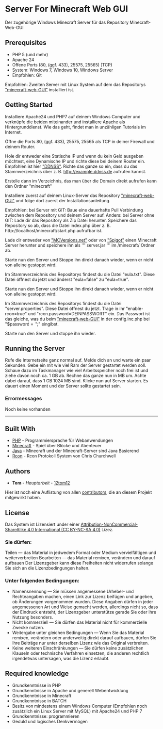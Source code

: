# Server For Minecraft Web GUI
Der zugehörige Windows Minecraft Server für das Repository Minecraft-Web-GUI

## Prerequisites

* PHP 5 (und mehr)
* Apache 24
* Offene Ports (80, (ggf. 433), 25575, 25565) (TCP)
* System: Windows 7, Windows 10, Windows Server
* Empfohlen: Git

Empfohlen: Zweiten Server mit Linux System auf dem das Repositorys ["minecraft-web-GUI"](https://github.com/12tom12/minecraft-web-GUI) installiert ist.

## Getting Started

Installiere Apache24 und PHP7 auf deinem Windows Computer und verknüpfe die beiden miteinander und installiere Apache als Hintergrunddienst. Wie das geht, findet man in unzähligen Tutorials im Internet.

Öffne die Ports 80, (ggf. 433), 25575, 25565 als TCP in deiner Firewall und deinem Router.

Hole dir entweder eine Statische IP und wenn du kein Geld ausgeben möchtest, eine Dynamische IP und richte diese bei deinem Router ein. Empfohlen ist hier ["DDNSS"](https://ddnss.de/).
Richte das ganze so ein, dass du das Stammverzeichnis über z. B. http://example.ddnss.de aufrufen kannst.

Erstelle dann im Verzeichnis, das man über die Domain direkt aufrufen kann den Ordner "minecraft"

Installiere zuerst auf deinem Linux-Server das Repository ["minecraft-web-GUI"](https://github.com/12tom12/minecraft-web-GUI) und folge  dort zuerst der Installationsanleitung.

Empfohlen: bei Server mit GIT: Baue eine dauerhafte Pull Verbindung zwischen dem Repository und deinem Server auf.
Anders: bei Server ohne GIT: Lade dir das Repository als Zip Datei herunter.
Speichere das Repository so ab, dass die Datei index.php über z. B. http://localhost/minecraft/start.php aufrufbar ist.

Lade dir entweder von ["MCVersions.net"](https://mcversions.net/) oder von ["Spigot"](https://getbukkit.org/download/spigot) einen Minecraft Server herunter und speichere ihn als ''' server.jar ''' im /minecraft/ Ordner ab.

Starte nun den Server und Stoppe ihn direkt danach wieder, wenn er nicht von alleine gestoppt wird.

Im Stammverzeichnis des Repositorys findest du die Datei "eula.txt". Diese Datei öffnest du jetzt und änderst "eula=false" zu "eula=true".

Starte nun den Server und Stoppe ihn direkt danach wieder, wenn er nicht von alleine gestoppt wird.

Im Stammverzeichnis des Repositorys findest du die Datei "server.properties". Diese Datei öffnest du jetzt.
Trage in ihr "enable-rcon=true" und "rcon.password=DEINPASSWORT" ein. Das Passwort ist das gleiche, was du beim ["minecraft-web-GUI"](https://github.com/12tom12/minecraft-web-GUI) in der config.inc.php bei "$password = '';" eingibst.

Starte nun den Server und stoppe ihn wieder.

## Running the Server

Rufe die Internetseite ganz normal auf.
Melde dich an und warte ein paar Sekunden.
Gebe ein mit wie viel Ram der Server gestartet werden soll. Schaue dazu im Taskmanager wie viel Arbeitsspeicher noch frei ist und ziehe davon noch ca. 1 GB ab. Rechne das ganze nun in MB um. Achte dabei darauf, dass 1 GB 1024 MB sind.
Klicke nun auf Server starten.
Es dauert einen Moment und der Server sollte gestartet sein.

### Errormessages
Noch keine vorhanden

------------

## Built With

* [PHP](https://www.php.net/) - Programmiersprache für Webanwendungen
* [Minecraft](https://www.minecraft.net/) - Spiel über Blöcke und Abenteuer
* [Java](https://www.java.com/) - Minecraft und der Minecraft-Server sind Java Basierend
* [Rcon](https://github.com/thedudeguy/PHP-Minecraft-Rcon/) - Rcon Protokoll System von Chris Churchwell

## Authors

* **Tom** - *Hauptarbeit* - [12tom12](https://github.com/12tom12/)

Hier ist noch eine Auflistung von allen [contributors](https://github.com/12tom12/server-for-minecraft-web-GUI/graphs/contributors), die an diesem Projekt mitgewirkt haben.

## License

Das System ist Lizensiert under einer [Attribution-NonCommercial-ShareAlike 4.0 International (CC BY-NC-SA 4.0)](https://creativecommons.org/licenses/by-nc-sa/4.0/) Lizez.

### Sie dürfen:
Teilen — das Material in jedwedem Format oder Medium vervielfältigen und weiterverbreiten
Bearbeiten — das Material remixen, verändern und darauf aufbauen
Der Lizenzgeber kann diese Freiheiten nicht widerrufen solange Sie sich an die Lizenzbedingungen halten.

### Unter folgenden Bedingungen:
* Namensnennung — Sie müssen angemessene Urheber- und Rechteangaben machen, einen Link zur Lizenz beifügen und angeben, ob Änderungen vorgenommen wurden. Diese Angaben dürfen in jeder angemessenen Art und Weise gemacht werden, allerdings nicht so, dass der Eindruck entsteht, der Lizenzgeber unterstütze gerade Sie oder Ihre Nutzung besonders.
* Nicht kommerziell — Sie dürfen das Material nicht für kommerzielle Zwecke nutzen.
* Weitergabe unter gleichen Bedingungen — Wenn Sie das Material remixen, verändern oder anderweitig direkt darauf aufbauen, dürfen Sie Ihre Beiträge nur unter derselben Lizenz wie das Original verbreiten.
* Keine weiteren Einschränkungen — Sie dürfen keine zusätzlichen Klauseln oder technische Verfahren einsetzen, die anderen rechtlich irgendetwas untersagen, was die Lizenz erlaubt.

## Required knowledge

* Grundkenntnisse in PHP
* Grundkenntnisse in Apache und generell Webentwicklung
* Grundkenntnisse in Minecraft
* Grundkenntnisse in BATCH
* Besitz von mindestens einem Windows Computer (Empfohlen noch zusätzlich ein Linux Server mit MySQL) mit Apache24 und PHP 7
* Grundkenntnisse: programmieren
* Geduld und logisches Denkvermögen
